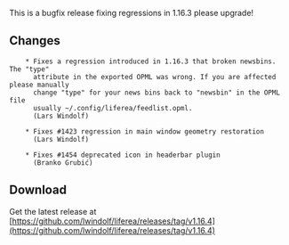 This is a bugfix release fixing regressions in 1.16.3 please upgrade!

## Changes

        * Fixes a regression introduced in 1.16.3 that broken newsbins. The "type"
          attribute in the exported OPML was wrong. If you are affected please manually
          change "type" for your news bins back to "newsbin" in the OPML file
          usually ~/.config/liferea/feedlist.opml.
          (Lars Windolf)

        * Fixes #1423 regression in main window geometry restoration
          (Lars Windolf)

        * Fixes #1454 deprecated icon in headerbar plugin
          (Branko Grubić)

## Download

Get the latest release at [https://github.com/lwindolf/liferea/releases/tag/v1.16.4](https://github.com/lwindolf/liferea/releases/tag/v1.16.4)
